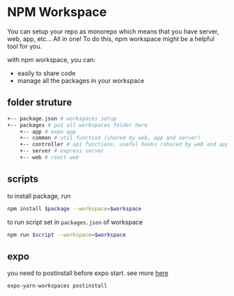 # NPM Workspace

You can setup your repo as monorepo which means that you have server, web, app, etc... All in one! To do this, npm workspace might be a helpful tool for you.

with npm workspace, you can:

- easily to share code
- manage all the packages in your workspace

## folder struture

```bash
+-- package.json # workspaces setup
+-- packages # put all workspaces folder here
    +-- app # expo app
    +-- common # util function (shared by web, app and server)
    +-- controller # api functions, useful hooks (shared by web and app)
    +-- server # express server
    +-- web # react web
```

## scripts

to install package, run

```bash
npm install $package --workspace=$workspace
```

to run script set in `packages.json` of workspace

```bash
npm run $script --workspace=$workspace
```

## expo

you need to postinstall before expo start. see more [here](https://stackoverflow.com/questions/59920012/monorepo-expo-with-yarn-workspace-and-using-expo-install)

```bash
expo-yarn-workspaces postinstall
```